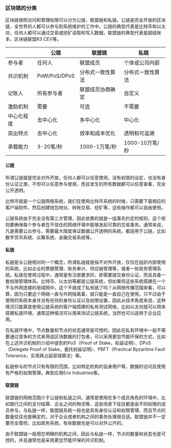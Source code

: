 ### 区块链的分类

区块链按照访问和管理权限可以分为公链，联盟链和私链。公链是完全开放的区块链，全世界的人都可以参与到系统维护的工作中。公链的典型代表是比特币和以太坊，任何人都可以通过交易或挖矿读取和写入数据。联盟链的典型代表是超级账本，区块链联盟R3 CEV等。

|   | 公链  | 联盟链  | 私链  |
| ------------ | ------------ | ------------ | ------------ |
| 参与者  | 任何人  | 联盟成员  | 个体或公司内部  |
| 共识机制  | PoW/PoS/DPoS  | 分布式一致性算法  | 分布式一致性算法  |
| 记账人  | 所有参与者  | 联盟成员协商确定  | 自定义  |
| 激励机制  | 需要  | 可选  | 不需要  |
| 中心化程度  | 去中心化  | 多中心化  | 中心化  |
| 突出特点  | 去中心化  | 效率和成本优化  | 透明和可追溯  |
| 承载能力  | 3-20笔/秒  | 1000-1万笔/秒  | 1000-10万笔/秒  |

#### 公链

所谓公链就是完全对外开放，任何人都可以任意使用，没有权限的设定，也没有身份认证之类，不但可以任意参与使用，而且发生的所有数据都可以任意查看，完全公开透明。

比特币就是一个公链网络系统，我们在使用比特币系统的时候，只需要下载相应的客户端软件，然后创建钱包地址、转账交易、挖矿等，这些操作都可以自由使用。

公链系统由于完全没有第三方管理，因此依靠的就是一组事先约定的规则，这个规则要确保每个参与者在不信任的网络环境中能够发起可靠的交易事务。通常来说，凡是需要公众参与，需要最大限度保证数据公开透明的系统，都适用于公链，比如数字货币系统、众筹系统、金融交易系统等。

#### 私链

私链是与公链相对的一个概念，所谓私链就是指不对外开放，仅仅在组织内部使用的系统，比如企业的票据管理、账务审计、供应链管理等，或者一些政务管理系统。私链在使用过程中，通常是有注册要求的，即需要提交身份认证，而且具备一套权限管理体系。比特币、以太坊等都是公链系统，但如果将这些系统搭建在一个不与外网连接的局域网中，这个不就成了私有链了吗？从网络传播范围来看，可以算，因为只要这个网络一直与外网隔离着，就只能是一直自己在使用，只不过由于使用的系统本身并没有任何的身份认证以及权限设置，因此从技术角度来说，这种情况只能算是使用公链系统的客户端搭建的私有测试网络，比如以太坊就可以用来搭建私链环境，通常这种情况可以用来测试公链系统，当然也可以适用于企业应用。

在私链环境中，节点数量和节点的状态通常是可控的，因此在私有环境中一般不需要通过竞争的方式来筛选区块数据的打包者，可以采用更加节能环保的方式，比如在上述共识机制的介绍中提到的PoS（Proof of Stake，权益证明）、DPoS（Delegate Proof of Stake，委托权益证明）、PBFT（Practical Byzantine Fault Tolerance，实用拜占庭容错算法）等。

私链参与的节点只有有限的范围，比如特定机构的自身用户等，数据的访问及使用有严格的权限管理。典型应用Eris Industries等。

#### 联盟链

联盟链的网络范围介于公链和私链之间，通常是使用在多个成员角色的环境中，比如银行之间的支付结算、企业之间的物流等，这些场景下往往都是由不同权限的成员参与，与私链一样，联盟链系统一般也是具有身份认证和权限管理，而且节点的数量往往也是确定的，对于企业或者机构之间的事务处理很合适。联盟链并不一定要完全管控，比如政务系统，有些数据也是可以对外公开的。

由于联盟链一般用在明确的机构之间，因此与私链一样，节点的数量和状态也是可控的，并且通常也是采用更加节能环保的共识机制。
